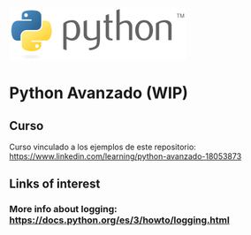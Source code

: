 ![Python Logo](./assets/logo-python.png)

# Python Avanzado (WIP)

## Curso

Curso vinculado a los ejemplos de este repositorio: https://www.linkedin.com/learning/python-avanzado-18053873

## Links of interest

### More info about logging: https://docs.python.org/es/3/howto/logging.html